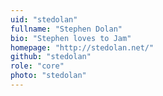 ```yaml
---
uid: "stedolan"
fullname: "Stephen Dolan"
bio: "Stephen loves to Jam"
homepage: "http://stedolan.net/"
github: "stedolan"
role: "core"
photo: "stedolan"
---
```

